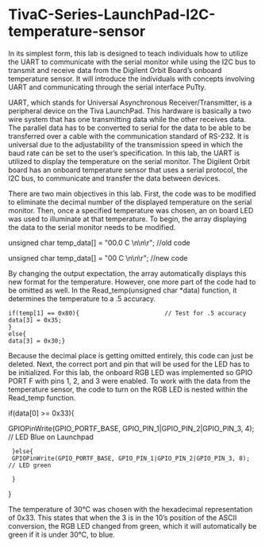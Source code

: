 # TivaC-Series-LaunchPad-I2C-temperature-sensor
In its simplest form, this lab is designed to teach individuals how to utilize the UART to communicate with the serial monitor while using the I2C bus to transmit and receive data from the Digilent Orbit Board’s onboard temperature sensor. It will introduce the individuals with concepts involving UART and communicating through the serial interface PuTty.

UART, which stands for Universal Asynchronous Receiver/Transmitter, is a peripheral device on the Tiva LaunchPad. This hardware is basically a two wire system that has one transmitting data while the other receives data. The parallel data has to be converted to serial for the data to be able to be transferred over a cable with the communication standard of RS-232. It is universal due to the adjustability of the transmission speed in which the baud rate can be set to the user’s specification.  In this lab, the UART is utilized to display the temperature on the serial monitor. The Digilent Orbit board has an onboard temperature sensor that uses a serial protocol, the I2C bus, to communicate and transfer the data between devices. 

There are two main objectives in this lab. First, the code was to be modified to eliminate the decimal number of the displayed temperature on the serial monitor. Then, once a specified temperature was chosen, an on board LED was used to illuminate at that temperature. To begin, the array displaying the data to the serial monitor needs to be modified.

unsigned char temp_data[] = "00.0 C \n\n\r";        //old code

unsigned char temp_data[] = "00 C \n\n\r";        //new code

By changing the output expectation, the array automatically displays this new format for the temperature. However, one more part of the code had to be omitted as well. In the Read_temp(unsigned char *data) function, it determines the temperature to a .5 accuracy. 

    if(temp[1] == 0x80){                        // Test for .5 accuracy
    data[3] = 0x35;
    }
    else{
    data[3] = 0x30;}

Because the decimal place is getting omitted entirely, this code can just be deleted. Next, the correct port and pin that will be used for the LED has to be initialized. For this lab, the onboard RGB LED was implemented so GPIO PORT F with pins 1, 2, and 3 were enabled. To work with the data from the temperature sensor, the code to turn on the RGB LED is nested within the Read_temp function. 


if(data[0] >= 0x33){

GPIOPinWrite(GPIO_PORTF_BASE, GPIO_PIN_1|GPIO_PIN_2|GPIO_PIN_3, 4);
 // LED Blue on Launchpad
 
     }else{
     GPIOPinWrite(GPIO_PORTF_BASE, GPIO_PIN_1|GPIO_PIN_2|GPIO_PIN_3, 8); // LED green
     
     }
     
}


The temperature of 30°C was chosen with the hexadecimal representation of 0x33. This states that when the 3 is in the 10’s position of the ASCII conversion, the RGB LED changed from green, which it will automatically be green if it is under 30°C, to blue.

